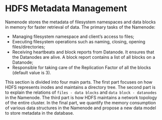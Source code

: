 # HDFS Metadata Management

Namenode stores the metadata of filesystem namespaces and data blocks in memory for faster retrieval of data. The primary tasks of the Namenode:

- Managing filesystem namespace and client’s access to files;
- Executing filesystem operations such as naming, closing, opening files/directories;
- Receiving heartbeats and block reports from Datanode. It ensures that the Datanodes are alive. A block report contains a list of all blocks on a Datanode;
- Responsible for taking care of the Replication Factor of all the blocks (default value is 3).

This section is divided into four main parts. The first part focuses on how HDFS represents inodes and maintains a directory tree. 
The second part is to explain the relations of `files - data blocks` and `data block - datanodes` in the Namenode.
The third part is how HDFS maintains a network topology of the entire cluster. 
In the final part, we quantify the memory consumption of various data structures in the Namenode and 
propose a new data model to store metadata in the database.
